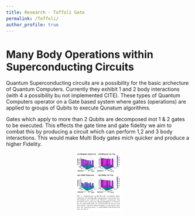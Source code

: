```yaml
---
title: Research - Toffoli Gate
permalink: /Toffoli/
author_profile: true
---
```


# Many Body Operations within Superconducting Circuits 

Quantum Superconducting circuits are a possibility for the basic archecture of Quantum Computers. Currently they exhibit 1 and 2 body interactions (with 4 a possibility bu not implemented CITE). These types of Quantum Computers operator on a Gate based system where gates (operations) are applied to groups of Qubits to execute Qunatum algorithms.

Gates which apply to more than 2 Qubits are decomposed inot 1 & 2 gates to be executed. This effects the gate time and gate fidelity we aim to combat this by producing a circuit which can perform 1,2 and 3 body interactions. This would make Multi Body gates mich quicker and produce a higher Fidelity.

<head>
<style>
	.center {
  display: block;
  margin-left: auto;
  margin-right: auto;
  width: 25%;
}

</style>
</head>
<body>
<img src="../../assets/img/Toffoli_Comparison.png" alt="Loki" class="center" >
</body>

